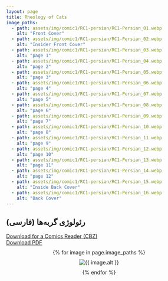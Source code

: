 ```yaml
---
layout: page
title: Rheology of Cats
image_paths:
  - path: assets/img/comic1/RC1-persian/RC1-Persian_01.webp 
    alt: "Front Cover"
  - path: assets/img/comic1/RC1-persian/RC1-Persian_02.webp
    alt: "Insider Front Cover"
  - path: assets/img/comic1/RC1-persian/RC1-Persian_03.webp
    alt: "page 1"
  - path: assets/img/comic1/RC1-persian/RC1-Persian_04.webp
    alt: "page 2"
  - path: assets/img/comic1/RC1-persian/RC1-Persian_05.webp
    alt: "page 3"
  - path: assets/img/comic1/RC1-persian/RC1-Persian_06.webp
    alt: "page 4"
  - path: assets/img/comic1/RC1-persian/RC1-Persian_07.webp
    alt: "page 5"
  - path: assets/img/comic1/RC1-persian/RC1-Persian_08.webp 
    alt: "page 6"
  - path: assets/img/comic1/RC1-persian/RC1-Persian_09.webp
    alt: "page 7"
  - path: assets/img/comic1/RC1-persian/RC1-Persian_10.webp
    alt: "page 8"
  - path: assets/img/comic1/RC1-persian/RC1-Persian_11.webp
    alt: "page 9"
  - path: assets/img/comic1/RC1-persian/RC1-Persian_12.webp 
    alt: "page 10"
  - path: assets/img/comic1/RC1-persian/RC1-Persian_13.webp
    alt: "page 11"
  - path: assets/img/comic1/RC1-persian/RC1-Persian_14.webp
    alt: "page 12"
  - path: assets/img/comic1/RC1-persian/RC1-Persian_15.webp
    alt: "Inside Back Cover"
  - path: assets/img/comic1/RC1-persian/RC1-Persian_16.webp
    alt: "Back Cover"
---
```


<div class="col-lg-12 text-center">
	<h2 class="section-heading text-uppercase">رئولوژی گربه‌ها (فارسی)</h2>
        <div class="text-muted">
           <a href="{{ site.url }}/downloads/comic1-persian/RC1-Persian.cbz">Download for a Comics Reader (CBZ)</a>
        </div>
        <div class="text-muted">
           <a href="{{ site.url }}/downloads/comic1-persian/RC1-Persian.pdf">Download PDF</a>
        </div>

</div>

<div style="display: flex; flex-direction: column; align-items: center; margin-top: 10px; margin-bottom: 30px;">
  {% for image in page.image_paths %}
    <img src="{{ image.path }}" alt="{{ image.alt }}" style="max-width: 80%; height: auto; margin: 10px;">
  {% endfor %}
</div>












